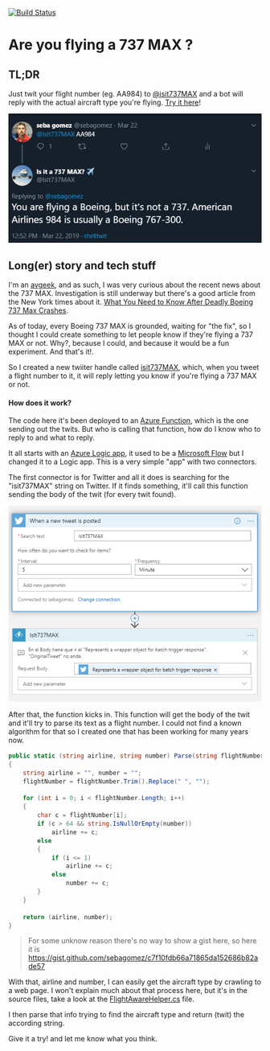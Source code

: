[![Build Status](https://dev.azure.com/sebagomez/isit737MAX/_apis/build/status/sebagomez.isit737MAX?branchName=master)](https://dev.azure.com/sebagomez/isit737MAX/_build/latest?definitionId=10&branchName=master)

# Are you flying a 737 MAX ?

## TL;DR

Just twit your flight number (eg. AA984) to [@isit737MAX](https://twitter.com/isit737MAX) and a bot will reply with the actual aircraft type you're flying. [Try it here](https://twitter.com/intent/tweet?screen_name=isit737MAX&text=AA984)!

![](res/twit_reply.png?raw=true)

## Long(er) story and tech stuff

I'm an [avgeek](https://www.urbandictionary.com/define.php?term=avgeek), and as such, I was very curious about the recent news about the 737 MAX. Investigation is still underway but there's a good article from the New York times about it. [What You Need to Know After
Deadly Boeing 737 Max Crashes](https://www.nytimes.com/interactive/2019/business/boeing-737-crashes.html).

As of today, every Boeing 737 MAX is grounded, waiting for "the fix", so I thought I could create something to let people know if they're flying a 737 MAX or not. Why?, because I could, and because it would be a fun experiment. And that's it!.

So I created a new twiiter handle called [isit737MAX](https://twitter.com/isit737MAX), which, when you tweet a flight number to it, it will reply letting you know if you're flying a 737 MAX or not. 

#### How does it work?

The code here it's been deployed to an [Azure Function](https://docs.microsoft.com/en-us/azure/azure-functions/), which is the one sending out the twits. But who is calling that function, how do I know who to reply to and what to reply.

It all starts with an [Azure Logic app](https://docs.microsoft.com/en-us/azure/logic-apps/), it used to be a [Microsoft Flow](https://flow.microsoft.com) but I changed it to a Logic app. This is a very simple "app" with two connectors.

The first connector is for Twitter and all it does is searching for the "isit737MAX" string on Twitter. If it finds something, it'll call this function sending the body of the twit (for every twit found).

![](res/logic_app.png?raw=true)

After that, the function kicks in. This function will get the body of the twit and it'll try to parse its text as a flight number. I could not find a known algorithm for that so I created one that has been working for many years now.

```C#
public static (string airline, string number) Parse(string flightNumber)
{
	string airline = "", number = "";
	flightNumber = flightNumber.Trim().Replace(" ", "");

	for (int i = 0; i < flightNumber.Length; i++)
	{
		char c = flightNumber[i];
		if (c > 64 && string.IsNullOrEmpty(number))
			airline += c;
		else
		{
			if (i <= 1)
				airline += c;
			else
				number += c;
		}
	}

	return (airline, number);
}
```

> For some unknow reason there's no way to show a gist here, so here it is https://gist.github.com/sebagomez/c7f10fdb66a71865da152686b82ade57

With that, airline and number, I can easily get the aircraft type by crawling to a web page. I won't explain much about that process here, but it's in the source files, take a look at the [FlightAwareHelper.cs](src/IsItAMAX/Misc/FlightAwareHelper.cs) file.

I then parse that info trying to find the aircraft type and return (twit) the according string.

Give it a try! and let me know what you think.